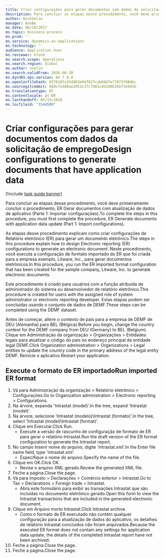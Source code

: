 ```yaml
---
title: Criar configurações para gerar documentos com dados da solicitação de emprego
description: Para concluir as etapas neste procedimento, você deve primeiramente concluir o procedimento, ER Gerar documentos com atualização de dados de aplicativo (Parte 1 – Importar configurações).
author: NickSelin
manager: AnnBe
ms.date: 06/19/2017
ms.topic: business-process
ms.prod: ''
ms.service: dynamics-ax-applications
ms.technology: ''
audience: Application User
ms.reviewer: kfend
ms.search.scope: Operations
ms.search.region: Global
ms.author: nselin
ms.search.validFrom: 2016-06-30
ms.dyn365.ops.version: AX 7.0.0
ms.openlocfilehash: 8376107a33dd83e04f82fcab6847e7f073f08dbc
ms.sourcegitcommit: 9d4c7edd0ae2053c37c7d81cdd180b16bf3a9d3b
ms.translationtype: HT
ms.contentlocale: pt-BR
ms.lasthandoff: 05/15/2019
ms.locfileid: "1544509"
---
```

# <a name="design-configurations-to-generate-documents-that-have-application-data"></a><span data-ttu-id="cf9fa-103">Criar configurações para gerar documentos com dados da solicitação de emprego</span><span class="sxs-lookup"><span data-stu-id="cf9fa-103">Design configurations to generate documents that have application data</span></span>

[!include [task guide banner](../../includes/task-guide-banner.md)]

<span data-ttu-id="cf9fa-104">Para concluir as etapas desse procedimento, você deve primeiramente concluir o procedimento, ER Gerar documentos com atualização de dados de aplicativo (Parte 1: Importar configurações).</span><span class="sxs-lookup"><span data-stu-id="cf9fa-104">To complete the steps in this procedure, you must first complete the procedure, ER Generate documents with application data update (Part 1: Import configurations).</span></span>



<span data-ttu-id="cf9fa-105">As etapas desse procedimento explicam como criar configurações de Relatório eletrônico (ER) para gerar um documento eletrônico.</span><span class="sxs-lookup"><span data-stu-id="cf9fa-105">The steps in this procedure explain how to design Electronic reporting (ER) configurations to generate an electronic document.</span></span> <span data-ttu-id="cf9fa-106">Neste procedimento, você executa a configuração de formato importado do ER que foi criada para a empresa exemplo, Litware, Inc., para gerar documentos eletrônicos.</span><span class="sxs-lookup"><span data-stu-id="cf9fa-106">In this procedure, you run the ER imported format configuration that has been created for the sample company, Litware, Inc. to generate electronic documents.</span></span>



<span data-ttu-id="cf9fa-107">Este procedimento é criado para usuários com a função atribuída de administrador do sistema ou desenvolvedor de relatório eletrônico.</span><span class="sxs-lookup"><span data-stu-id="cf9fa-107">This procedure is created for users with the assigned role of system administrator or electronic reporting developer.</span></span> <span data-ttu-id="cf9fa-108">Estas etapas podem ser concluídas usando o conjunto de dados de DEMF.</span><span class="sxs-lookup"><span data-stu-id="cf9fa-108">These steps can be completed using the DEMF dataset.</span></span> 



<span data-ttu-id="cf9fa-109">Antes de começar, altere o contexto de país para a empresa de DEMF de DEU (Alemanha) para BEL (Bélgica).</span><span class="sxs-lookup"><span data-stu-id="cf9fa-109">Before you begin, change the country context for the DEMF company from DEU (Germany) to BEL (Belgium).</span></span> <span data-ttu-id="cf9fa-110">Clique em Administração da organização > Organizações > Entidades legais para atualizar o código do país no endereço principal da entidade legal DEMF.</span><span class="sxs-lookup"><span data-stu-id="cf9fa-110">Click Organization administration > Organizations > Legal entities to update the country code in the primary address of the legal entity DEMF.</span></span> <span data-ttu-id="cf9fa-111">Reinicie o aplicativo.</span><span class="sxs-lookup"><span data-stu-id="cf9fa-111">Restart your application.</span></span>


## <a name="run-imported-er-format"></a><span data-ttu-id="cf9fa-112">Execute o formato de ER importado</span><span class="sxs-lookup"><span data-stu-id="cf9fa-112">Run imported ER format</span></span>
1. <span data-ttu-id="cf9fa-113">Vá para Administração da organização > Relatório eletrônico > Configurações.</span><span class="sxs-lookup"><span data-stu-id="cf9fa-113">Go to Organization administration > Electronic reporting > Configurations.</span></span>
2. <span data-ttu-id="cf9fa-114">Na árvore, expanda 'Intrastat (model)'.</span><span class="sxs-lookup"><span data-stu-id="cf9fa-114">In the tree, expand 'Intrastat (model)'.</span></span>
3. <span data-ttu-id="cf9fa-115">Na árvore, selecione 'Intrastat (modelo)\Intrastat (formato)'.</span><span class="sxs-lookup"><span data-stu-id="cf9fa-115">In the tree, select 'Intrastat (model)\Intrastat (format)'.</span></span>
4. <span data-ttu-id="cf9fa-116">Clique em Executar.</span><span class="sxs-lookup"><span data-stu-id="cf9fa-116">Click Run.</span></span>
    * <span data-ttu-id="cf9fa-117">Execute a versão de rascunho de configuração de formato de ER para gerar o relatório Intrastat.</span><span class="sxs-lookup"><span data-stu-id="cf9fa-117">Run the draft version of the ER format configuration to generate the Intrastat report.</span></span>  
5. <span data-ttu-id="cf9fa-118">No campo Inserir nome do arquivo, digite 'intrastat.xml'.</span><span class="sxs-lookup"><span data-stu-id="cf9fa-118">In the Enter file name field, type 'intrastat.xml'.</span></span>
    * <span data-ttu-id="cf9fa-119">Especifique o nome do arquivo.</span><span class="sxs-lookup"><span data-stu-id="cf9fa-119">Specify the name of the file.</span></span>  
6. <span data-ttu-id="cf9fa-120">Clique em OK.</span><span class="sxs-lookup"><span data-stu-id="cf9fa-120">Click OK.</span></span>
    * <span data-ttu-id="cf9fa-121">Revise o arquivo XML gerado.</span><span class="sxs-lookup"><span data-stu-id="cf9fa-121">Review the generated XML file.</span></span>  
7. <span data-ttu-id="cf9fa-122">Feche a página.</span><span class="sxs-lookup"><span data-stu-id="cf9fa-122">Close the page.</span></span>
8. <span data-ttu-id="cf9fa-123">Vá para Imposto > Declarações > Comércio exterior > Intrastat.</span><span class="sxs-lookup"><span data-stu-id="cf9fa-123">Go to Tax > Declarations > Foreign trade > Intrastat.</span></span>
    * <span data-ttu-id="cf9fa-124">Abra este formulário para exibir as transações Intrastat que são incluídas no documento eletrônico gerado.</span><span class="sxs-lookup"><span data-stu-id="cf9fa-124">Open this form to view the Intrastat transactions that are included in the generated electronic document.</span></span>  
9. <span data-ttu-id="cf9fa-125">Clique em Arquivo morto Intrastat.</span><span class="sxs-lookup"><span data-stu-id="cf9fa-125">Click Intrastat archive.</span></span>
    * <span data-ttu-id="cf9fa-126">Como o formato de ER executado não contém qualquer configuração para a atualização de dados do aplicativo, os detalhes de relatório Intrastat concluídos não foram arquivados.</span><span class="sxs-lookup"><span data-stu-id="cf9fa-126">Because the executed ER format does not contain any settings for application data update, the details of the completed Intrastat report have not been archived.</span></span>  
10. <span data-ttu-id="cf9fa-127">Feche a página.</span><span class="sxs-lookup"><span data-stu-id="cf9fa-127">Close the page.</span></span>
11. <span data-ttu-id="cf9fa-128">Feche a página.</span><span class="sxs-lookup"><span data-stu-id="cf9fa-128">Close the page.</span></span>

